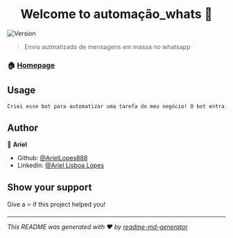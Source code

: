 <h1 align="center">Welcome to automação_whats 👋</h1>
<p>
  <img alt="Version" src="https://img.shields.io/badge/version-1-blue.svg?cacheSeconds=2592000" />
</p>

> Envio autmatizado de mensagens em massa no whatsapp

### 🏠 [Homepage]( )

## Usage

```sh
Criei esse bot para automatizar uma tarefa do meu negócio! O bot entra no whatsapp e envia a mensagem personalizada para o contato, após fazer  a leitura das informações, (Nome, Número e Mensagem) na planilha excel.
```

## Author

👤 **Ariel**

* Github: [@ArielLopes888](https://github.com/ArielLopes888)
* LinkedIn: [@Ariel Lisboa Lopes](https://linkedin.com/in/ariel-lisboa-lopes-6ba7a7168)

## Show your support

Give a ⭐️ if this project helped you!

***
_This README was generated with ❤️ by [readme-md-generator](https://github.com/kefranabg/readme-md-generator)_
